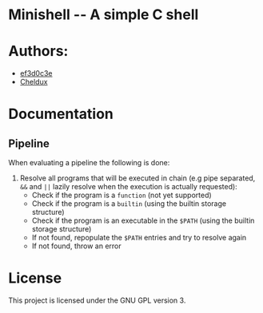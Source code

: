 # Minishell -- A simple C shell

# Authors:
 - [ef3d0c3e](https://github.com/ef3d0c3e)
 - [Cheldux](https://github.com/Cheldux)

# Documentation

## Pipeline

When evaluating a pipeline the following is done:
 1. Resolve all programs that will be executed in chain (e.g pipe separated, `&&` and `||` lazily resolve when the execution is actually requested):
    - Check if the program is a `function` (not yet supported)
    - Check if the program is a `builtin` (using the builtin storage structure)
    - Check if the program is an executable in the `$PATH` (using the builtin storage structure)
    - If not found, repopulate the `$PATH` entries and try to resolve again
    - If not found, throw an error


# License

This project is licensed under the GNU GPL version 3.
